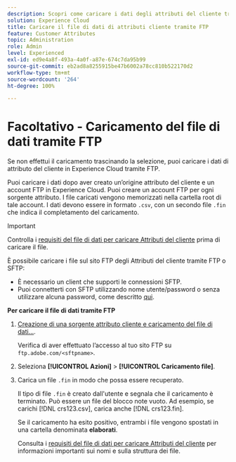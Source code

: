 ```yaml
---
description: Scopri come caricare i dati degli attributi del cliente tramite FTP in Experience Cloud.
solution: Experience Cloud
title: Caricare il file di dati di attributi cliente tramite FTP
feature: Customer Attributes
topic: Administration
role: Admin
level: Experienced
exl-id: ed9e4a8f-493a-4a0f-a87e-674c7da95b99
source-git-commit: eb2ad8a8255915be47b6002a78cc810b522170d2
workflow-type: tm+mt
source-wordcount: '264'
ht-degree: 100%

---
```


# Facoltativo - Caricamento del file di dati tramite FTP

Se non effettui il caricamento trascinando la selezione, puoi caricare i dati di attributo del cliente in Experience Cloud tramite FTP.

Puoi caricare i dati dopo aver creato un’origine attributo del cliente e un account FTP in Experience Cloud. Puoi creare un account FTP per ogni sorgente attributo. I file caricati vengono memorizzati nella cartella root di tale account. I dati devono essere in formato `.csv`, con un secondo file `.fin` che indica il completamento del caricamento.

>[!IMPORTANT]
>
>Controlla i [requisiti del file di dati per caricare Attributi del cliente](crs-data-file.md#concept_DE908F362DF24172BFEF48E1797DAF19) prima di caricare il file.

È possibile caricare i file sul sito FTP degli Attributi del cliente tramite FTP o SFTP:

* È necessario un client che supporti le connessioni SFTP.
* Puoi connetterti con SFTP utilizzando nome utente/password o senza utilizzare alcuna password, come descritto [qui](https://experienceleague.adobe.com/docs/analytics/export/ftp-and-sftp/secure-file-transfer-protocol/ftp-sftp-cert-auth.html?lang=it).

**Per caricare il file di dati tramite FTP**

1. [Creazione di una sorgente attributo cliente e caricamento del file di dati...](t-crs-usecase.md#task_BCC327B2A0EF4A1BBB2934013AB92B78).

   Verifica di aver effettuato l’accesso al tuo sito FTP su `ftp.adobe.com/<sftpname>`.

1. Seleziona **[!UICONTROL Azioni]** > **[!UICONTROL Caricamento file]**.

1. Carica un file `.fin` in modo che possa essere recuperato.

   Il tipo di file `.fin` è creato dall&#39;utente e segnala che il caricamento è terminato. Può essere un file del blocco note vuoto. Ad esempio, se carichi [!DNL crs123.csv], carica anche [!DNL crs123.fin].

   Se il caricamento ha esito positivo, entrambi i file vengono spostati in una cartella denominata **elaborati**.

   Consulta i [requisiti del file di dati per caricare Attributi del cliente](crs-data-file.md#concept_DE908F362DF24172BFEF48E1797DAF19) per informazioni importanti sui nomi e sulla struttura dei file.
